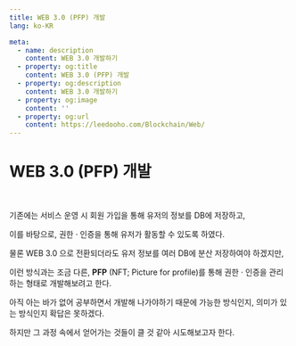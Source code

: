 ```yaml
---
title: WEB 3.0 (PFP) 개발
lang: ko-KR

meta:
  - name: description
    content: WEB 3.0 개발하기
  - property: og:title
    content: WEB 3.0 (PFP) 개발
  - property: og:description
    content: WEB 3.0 개발하기
  - property: og:image
    content: ''
  - property: og:url
    content: https://leedooho.com/Blockchain/Web/
---
```


# WEB 3.0 (PFP) 개발

<br>

기존에는 서비스 운영 시 회원 가입을 통해 유저의 정보를 DB에 저장하고,

이를 바탕으로, 권한 · 인증을 통해 유저가 활동할 수 있도록 하였다.

물론 WEB 3.0 으로 전환되더라도 유저 정보를 여러 DB에 분산 저장하여야 하겠지만,

이런 방식과는 조금 다른, **PFP** (NFT; Picture for profile)를 통해 권한 · 인증을 관리하는 형태로 개발해보려고 한다.

아직 아는 바가 없어 공부하면서 개발해 나가야하기 때문에 가능한 방식인지, 의미가 있는 방식인지 확답은 못하겠다.

하지만 그 과정 속에서 얻어가는 것들이 클 것 같아 시도해보고자 한다.

<br>

<br>

<br>

<br>

<br>

<br>

<br>

<br>

<br>

<br>

<br>

<br>

<br>

<br>
